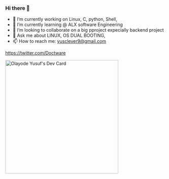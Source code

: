 ### Hi there 👋


- 🔭 I’m currently working on Linux, C, python, Shell, 
- 🌱 I’m currently learning @ ALX software Engineering
- 👯 I’m looking to collaborate on a big pproject expecially backend project
- 💬 Ask me about LINUX, OS DUAL BOOTING, 
- 📫 How to reach me: yusclever9@gmail.com

https://twitter.com/Doctware

<a href="https://app.daily.dev/doctware"><img src="https://api.daily.dev/devcards/v2/gc93LVPN0sxnUCmosDpdW.png?type=default&r=5k9" width="356" alt="Olayode Yusuf's Dev Card"/></a>
